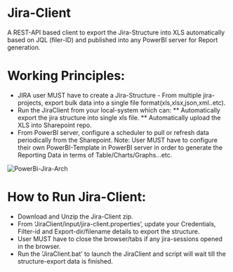# Jira-Client
A REST-API based client to export the Jira-Structure into XLS automatically based on JQL (filer-ID) and published into any PowerBI server for Report generation.

# Working Principles:
* JIRA user MUST have to create a Jira-Structure - From multiple jira-projects, export bulk data into a single file format(xls,xlsx,json,xml..etc).
* Run the JiraClient from your local-system which can:
** Automatically export the jira structure into single xls file.
** Automatically upload the XLS into Sharepoint repo.
* From PowerBI server, configure a scheduler to pull or refresh data periodically from the Sharepoint.
Note: User MUST have to configure their own PowerBI-Template in PowerBI server in order to generate the Reporting Data in terms of Table/Charts/Graphs...etc.

![PowerBi-Jira-Arch](https://user-images.githubusercontent.com/17194046/155484702-8568bcdc-5d95-46db-974e-1a6985f5bd0a.jpg)

# How to Run Jira-Client:
* Download and Unzip the Jira-Client zip.
* From ‘JiraClient/input/jira-client.properties’, update your Credentials, Filter-id and Export-dir/filename details to export the structure.
* User MUST have to close the browser/tabs if any jira-sessions opened in the browser. 
* Run the ‘JiraClient.bat’ to launch the JiraClient and script will wait till the structure-export data is finished.


